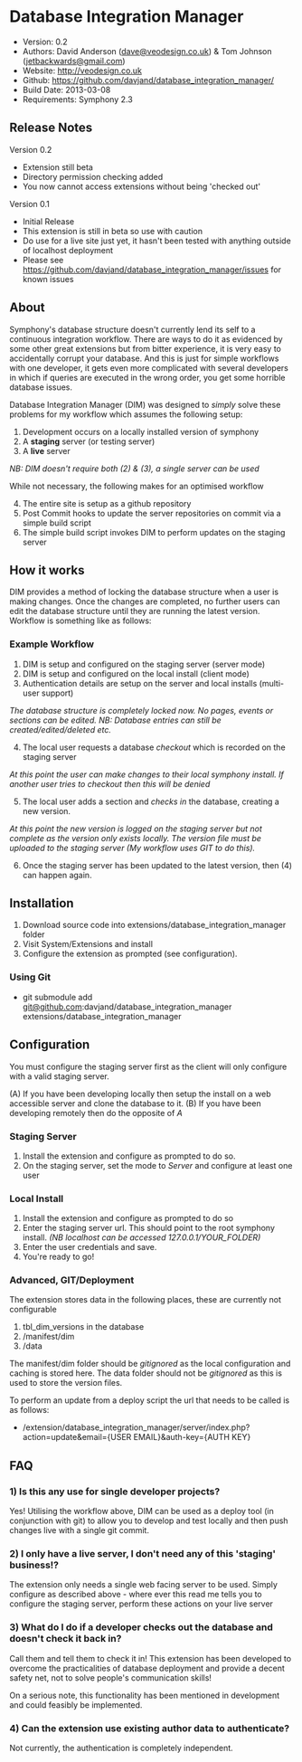 Database Integration Manager
============================

- Version: 0.2
- Authors: David Anderson (dave@veodesign.co.uk) & Tom Johnson (jetbackwards@gmail.com)
- Website: http://veodesign.co.uk
- Github: https://github.com/davjand/database_integration_manager/
- Build Date: 2013-03-08
- Requirements: Symphony 2.3

## Release Notes

Version 0.2
- Extension still beta
- Directory permission checking added
- You now cannot access extensions without being 'checked out'

Version 0.1
- Initial Release
- This extension is still in beta so use with caution
- Do use for a live site just yet, it hasn't been tested with anything outside of localhost deployment
- Please see https://github.com/davjand/database_integration_manager/issues for known issues


## About

Symphony's database structure doesn't currently lend its self to a continuous integration workflow. There are ways to do it as evidenced by some other great extensions but from bitter experience, it is very easy to accidentally corrupt your database. And this is just for simple workflows with one developer, it gets even more complicated with several developers in which if queries are executed in the wrong order, you get some horrible database issues.

Database Integration Manager (DIM) was designed to *simply* solve these problems for my workflow which assumes the following setup:

1. Development occurs on a locally installed version of symphony
2. A **staging** server (or testing server) 
3. A **live** server

*NB: DIM doesn't require both (2) & (3), a single server can be used*

While not necessary, the following makes for an optimised workflow

4. The entire site is setup as a github repository
5. Post Commit hooks to update the server repositories on commit via a simple build script
6. The simple build script invokes DIM to perform updates on the staging server

## How it works

DIM provides a method of locking the database structure when a user is making changes. Once the changes are completed, no further users can edit the database structure until they are running the latest version. Workflow is something like as follows:

### Example Workflow

1. DIM is setup and configured on the staging server (server mode)
2. DIM is setup and configured on the local install (client mode)
3. Authentication details are setup on the server and local installs (multi-user support)

*The database structure is completely locked now. No pages, events or sections can be edited. NB: Database entries can still be created/edited/deleted etc.*

4. The local user requests a database *checkout* which is recorded on the staging server

*At this point the user can make changes to their local symphony install. If another user tries to checkout then this will be denied*

5. The local user adds a section and *checks in* the database, creating a new version.

*At this point the new version is logged on the staging server but not complete as the version only exists locally. The version file must be uploaded to the staging server (My workflow uses GIT to do this).*

6. Once the staging server has been updated to the latest version, then (4) can happen again.


## Installation

1. Download source code into extensions/database_integration_manager folder
2. Visit System/Extensions and install
3. Configure the extension as prompted (see configuration).

### Using Git

- git submodule add git@github.com:davjand/database_integration_manager extensions/database_integration_manager


## Configuration

You must configure the staging server first as the client will only configure with a valid staging server.

(A) If you have been developing locally then setup the install on a web accessible server and clone the database to it.
(B) If you have been developing remotely then do the opposite of *A*

### Staging Server

1. Install the extension and configure as prompted to do so.
2. On the staging server, set the mode to *Server* and configure at least one user

### Local Install

1. Install the extension and configure as prompted to do so
2. Enter the staging server url. This should point to the root symphony install. *(NB localhost can be accessed 127.0.0.1/YOUR_FOLDER)*
3. Enter the user credentials and save.
4. You're ready to go!


### Advanced, GIT/Deployment

The extension stores data in the following places, these are currently not configurable

1. tbl_dim_versions in the database
2. /manifest/dim
3. /data

The manifest/dim folder should be *gitignored* as the local configuration and caching is stored here.
The data folder should not be *gitignored* as this is used to store the version files.

To perform an update from a deploy script the url that needs to be called is as follows:

- /extension/database_integration_manager/server/index.php?action=update&email={USER EMAIL}&auth-key={AUTH KEY}


## FAQ

### 1) Is this any use for single developer projects?

Yes! Utilising the workflow above, DIM can be used as a deploy tool (in conjunction with git) to allow you to develop and test locally and then push changes live with a single git commit.

### 2) I only have a live server, I don't need any of this 'staging' business!?

The extension only needs a single web facing server to be used. Simply configure as described above - where ever this read me tells you to configure the staging server, perform these actions on your live server

### 3) What do I do if a developer checks out the database and doesn't check it back in?

Call them and tell them to check it in! This extension has been developed to overcome the practicalities of database deployment and provide a decent safety net, not to solve people's communication skills!

On a serious note, this functionality has been mentioned in development and could feasibly be implemented.

### 4) Can the extension use existing author data to authenticate?

Not currently, the authentication is completely independent.




